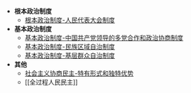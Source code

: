 - **根本政治制度**
	- [根本政治制度-人民代表大会制度](根本政治制度-人民代表大会制度.md)
- **基本政治制度**
	- [基本政治制度-中国共产党领导的多党合作和政治协商制度](基本政治制度-中国共产党领导的多党合作和政治协商制度.md)
	- [基本政治制度-民族区域自治制度](基本政治制度-民族区域自治制度.md)
	- [基本政治制度-基层群众自治制度](基本政治制度-基层群众自治制度.md)
- **其他**
	- [社会主义协商民主-特有形式和独特优势](社会主义协商民主-特有形式和独特优势.md)
	- [[全过程人民民主]]
